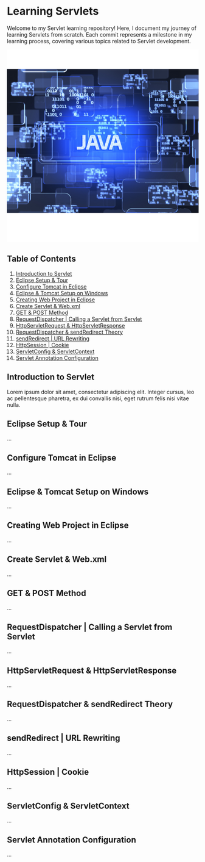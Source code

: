 # Learning Servlets

Welcome to my Servlet learning repository! Here, I document my journey of learning Servlets from scratch. Each commit represents a milestone in my learning process, covering various topics related to Servlet development.

![Servlet Logo](assets/images/javaBanner.png)

## Table of Contents

1. [Introduction to Servlet](#introduction-to-servlet)
2. [Eclipse Setup & Tour](#eclipse-setup--tour)
3. [Configure Tomcat in Eclipse](#configure-tomcat-in-eclipse)
4. [Eclipse & Tomcat Setup on Windows](#eclipse--tomcat-setup-on-windows)
5. [Creating Web Project in Eclipse](#creating-web-project-in-eclipse)
6. [Create Servlet & Web.xml](#create-servlet--webxml)
7. [GET & POST Method](#get--post-method)
8. [RequestDispatcher | Calling a Servlet from Servlet](#requestdispatcher--calling-a-servlet-from-servlet)
9. [HttpServletRequest & HttpServletResponse](#httpservletrequest--httpservletresponse)
10. [RequestDispatcher & sendRedirect Theory](#requestdispatcher--sendredirect-theory)
11. [sendRedirect | URL Rewriting](#sendredirect--url-rewriting)
12. [HttpSession | Cookie](#httpsession--cookie)
13. [ServletConfig & ServletContext](#servletconfig--servletcontext)
14. [Servlet Annotation Configuration](#servlet-annotation-configuration)

## Introduction to Servlet

Lorem ipsum dolor sit amet, consectetur adipiscing elit. Integer cursus, leo ac pellentesque pharetra, ex dui convallis nisi, eget rutrum felis nisi vitae nulla.

## Eclipse Setup & Tour

...

## Configure Tomcat in Eclipse

...

## Eclipse & Tomcat Setup on Windows

...

## Creating Web Project in Eclipse

...

## Create Servlet & Web.xml

...

## GET & POST Method

...

## RequestDispatcher | Calling a Servlet from Servlet

...

## HttpServletRequest & HttpServletResponse

...

## RequestDispatcher & sendRedirect Theory

...

## sendRedirect | URL Rewriting

...

## HttpSession | Cookie

...

## ServletConfig & ServletContext

...

## Servlet Annotation Configuration

...

